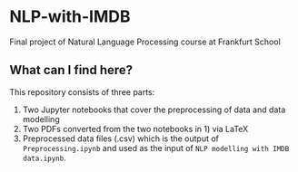 # NLP-with-IMDB
Final project of Natural Language Processing course at Frankfurt School

## What can I find here?
This repository consists of three parts:
1) Two Jupyter notebooks that cover the preprocessing of data and data modelling
2) Two PDFs converted from the two notebooks in 1) via LaTeX
3) Preprocessed data files (.csv) which is the output of `Preprocessing.ipynb` and used as the input of `NLP modelling with IMDB data.ipynb`.

